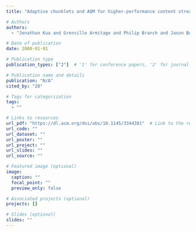 ```yaml
---
title: "Adaptive chunklets and AQM for higher-performance content streaming"

# Authors
authors:
  - "Jonathan Kua and Grenville Armitage and Philip Branch and Jason But"

# Date of publication
date: 2000-01-01

# Publication type
publication_types: ["2"]  # '1' for conference papers, '2' for journal articles, '3' for preprints

# Publication name and details
publication: "N/A"
cited_by: "20"

# Tags for categorization
tags:
  - ""

# Links to resources
url_pdf: "https://dl.acm.org/doi/abs/10.1145/3344381"  # Link to the resource
url_code: ""
url_dataset: ""
url_poster: ""
url_project: ""
url_slides: ""
url_source: ""

# Featured image (optional)
image:
  caption: ""
  focal_point: ""
  preview_only: false

# Associated projects (optional)
projects: []

# Slides (optional)
slides: ""
---
```

